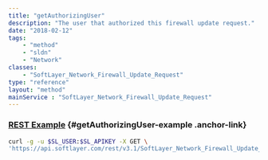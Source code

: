 ```yaml
---
title: "getAuthorizingUser"
description: "The user that authorized this firewall update request."
date: "2018-02-12"
tags:
    - "method"
    - "sldn"
    - "Network"
classes:
    - "SoftLayer_Network_Firewall_Update_Request"
type: "reference"
layout: "method"
mainService : "SoftLayer_Network_Firewall_Update_Request"
---
```


### [REST Example](#getAuthorizingUser-example) <a href="/article/rest/"><i class="fas fa-question"></i></a> {#getAuthorizingUser-example .anchor-link} 
```bash
curl -g -u $SL_USER:$SL_APIKEY -X GET \
'https://api.softlayer.com/rest/v3.1/SoftLayer_Network_Firewall_Update_Request/{SoftLayer_Network_Firewall_Update_RequestID}/getAuthorizingUser'
```

